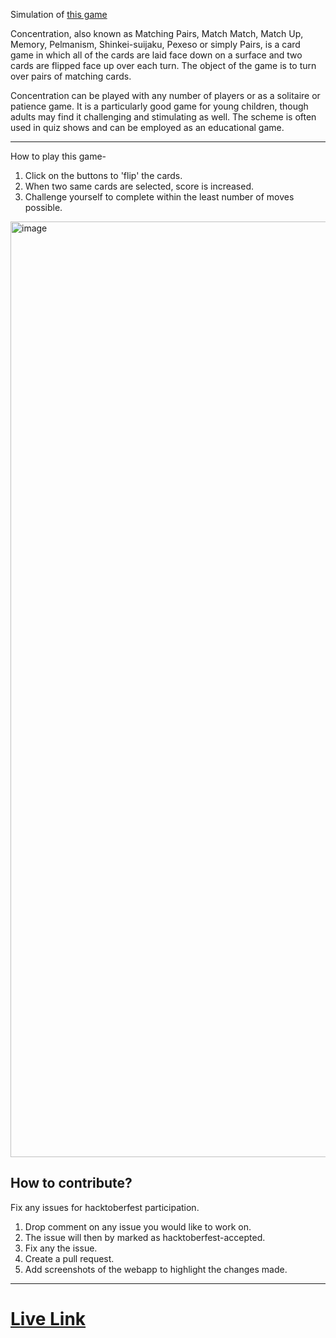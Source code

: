 Simulation of [this game](<https://en.wikipedia.org/wiki/Concentration_(card_game)>)

Concentration, also known as Matching Pairs, Match Match, Match Up, Memory, Pelmanism, Shinkei-suijaku, Pexeso or simply Pairs, is a card game in which all of the cards are laid face down on a surface and two cards are flipped face up over each turn. The object of the game is to turn over pairs of matching cards.

Concentration can be played with any number of players or as a solitaire or patience game. It is a particularly good game for young children, though adults may find it challenging and stimulating as well. The scheme is often used in quiz shows and can be employed as an educational game.

---

How to play this game-

1. Click on the buttons to 'flip' the cards.
2. When two same cards are selected, score is increased.
3. Challenge yourself to complete within the least number of moves possible.

<img width="1497" alt="image" src="https://user-images.githubusercontent.com/83284294/194270847-5b319343-479d-4642-925c-c96f614935ab.png">

## How to contribute?

Fix any issues for hacktoberfest participation.

1. Drop comment on any issue you would like to work on.
2. The issue will then by marked as hacktoberfest-accepted.
3. Fix any the issue.
4. Create a pull request.
5. Add screenshots of the webapp to highlight the changes made.


______
# [Live Link](https://aatmaj-zephyr.github.io/Basic-memory-game/)
